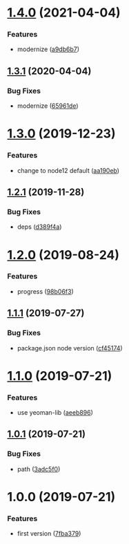 # [1.4.0](https://github.com/NaturalCycles/generator-backend-service/compare/v1.3.1...v1.4.0) (2021-04-04)


### Features

* modernize ([a9db6b7](https://github.com/NaturalCycles/generator-backend-service/commit/a9db6b780433b65b1362dd8bac480093eb4e7304))

## [1.3.1](https://github.com/NaturalCycles/generator-backend-service/compare/v1.3.0...v1.3.1) (2020-04-04)


### Bug Fixes

* modernize ([65961de](https://github.com/NaturalCycles/generator-backend-service/commit/65961de54d4905a56f3a8f52fb17f4b91462c977))

# [1.3.0](https://github.com/NaturalCycles/generator-backend-service/compare/v1.2.1...v1.3.0) (2019-12-23)


### Features

* change to node12 default ([aa190eb](https://github.com/NaturalCycles/generator-backend-service/commit/aa190ebe7119fb55be0a99d11dffbf6a97f3e001))

## [1.2.1](https://github.com/NaturalCycles/generator-backend-service/compare/v1.2.0...v1.2.1) (2019-11-28)


### Bug Fixes

* deps ([d389f4a](https://github.com/NaturalCycles/generator-backend-service/commit/d389f4a1bdc0298c49ccbdc849e52d171d885b8a))

# [1.2.0](https://github.com/NaturalCycles/generator-backend-service/compare/v1.1.1...v1.2.0) (2019-08-24)


### Features

* progress ([98b06f3](https://github.com/NaturalCycles/generator-backend-service/commit/98b06f3))

## [1.1.1](https://github.com/NaturalCycles/generator-backend-service/compare/v1.1.0...v1.1.1) (2019-07-27)


### Bug Fixes

* package.json node version ([cf45174](https://github.com/NaturalCycles/generator-backend-service/commit/cf45174))

# [1.1.0](https://github.com/NaturalCycles/generator-backend-service/compare/v1.0.1...v1.1.0) (2019-07-21)


### Features

* use yeoman-lib ([aeeb896](https://github.com/NaturalCycles/generator-backend-service/commit/aeeb896))

## [1.0.1](https://github.com/NaturalCycles/generator-backend-service/compare/v1.0.0...v1.0.1) (2019-07-21)


### Bug Fixes

* path ([3adc5f0](https://github.com/NaturalCycles/generator-backend-service/commit/3adc5f0))

# 1.0.0 (2019-07-21)


### Features

* first version ([7fba379](https://github.com/NaturalCycles/generator-backend-service/commit/7fba379))
